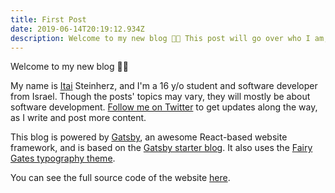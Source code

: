 ```yaml
---
title: First Post
date: 2019-06-14T20:19:12.934Z
description: Welcome to my new blog 👋🏻 This post will go over who I am, the purpose of this blog and what powers it.
---
```


Welcome to my new blog 👋🏻

My name is [Itai](https://en.wikipedia.org/wiki/Itai) Steinherz, and I'm a 16 y/o student and software developer from Israel. Though the posts' topics may vary, they will mostly be about software development. [Follow me on Twitter](https://twitter.com/itaisteinherz) to get updates along the way, as I write and post more content.

This blog is powered by [Gatsby](https://github.com/gatsbyjs/gatsby), an awesome React-based website framework, and is based on the [Gatsby starter blog](https://github.com/gatsbyjs/gatsby-starter-blog). It also uses the [Fairy Gates typography theme](https://github.com/KyleAMathews/typography.js/tree/master/packages/typography-theme-fairy-gates).

You can see the full source code of the website [here](https://github.com/itaisteinherz/netoani.com).
